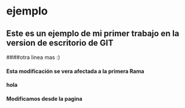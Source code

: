 # ejemplo

## Este es un ejemplo de mi primer trabajo en la version de escritorio de GIT
####otra linea mas :)
#### Esta modificación se vera afectada a la primera Rama
#### hola
#### Modificamos desde la pagina
